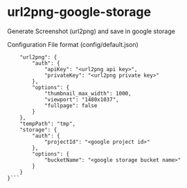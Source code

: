 # url2png-google-storage
Generate Screenshot (url2png) and save in google storage


Configuration File format (config/default.json)
```{
    "url2png": {
        "auth": {
            "apiKey": "<url2png api key>",
            "privateKey": "<url2png private key>"
        },
        "options": {
            "thumbnail_max_width": 1000,
            "viewport": "1480x1037",
            "fullpage": false
        }
    },
    "tempPath": "tmp",
    "storage": {
        "auth": {
            "projectId": "<google project id>"
        },
        "options": {
            "bucketName": "<google storage bucket name>"
        }
    }
}```
